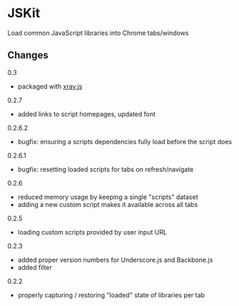 # JSKit

Load common JavaScript libraries into Chrome tabs/windows

## Changes

0.3

- packaged with [xray.js](https://github.com/janeklb/xray.js/blob/master/xray.js)

0.2.7

- added links to script homepages, updated font

0.2.6.2

- bugfix: ensuring a scripts dependencies fully load before the script does

0.2.6.1

- bugfix: resetting loaded scripts for tabs on refresh/navigate

0.2.6

- reduced memory usage by keeping a single "scripts" dataset
- adding a new custom script makes it available across all tabs

0.2.5

- loading custom scripts provided by user input URL

0.2.3

- added proper version numbers for Underscore.js and Backbone.js
- added filter

0.2.2

- properly capturing / restoring "loaded" state of libraries per tab
